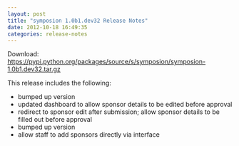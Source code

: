 ```yaml
---
layout: post
title: "symposion 1.0b1.dev32 Release Notes"
date: 2012-10-18 16:49:35
categories: release-notes
---
```


Download: <https://pypi.python.org/packages/source/s/symposion/symposion-1.0b1.dev32.tar.gz>

This release includes the following:

* bumped up version
* updated dashboard to allow sponsor details to be edited before approval
* redirect to sponsor edit after submission; allow sponsor details to be filled out before approval
* bumped up version
* allow staff to add sponsors directly via interface
